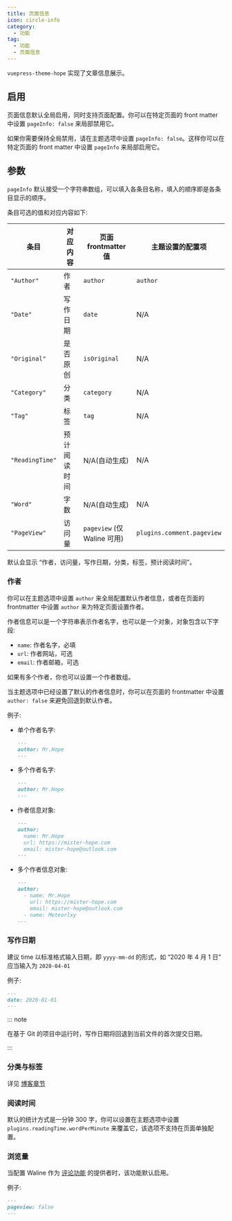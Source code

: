 ```yaml
---
title: 页面信息
icon: circle-info
category:
  - 功能
tag:
  - 功能
  - 页面信息
---
```


`vuepress-theme-hope` 实现了文章信息展示。

<!-- more -->

## 启用

页面信息默认全局启用，同时支持页面配置。你可以在特定页面的 front matter 中设置 `pageInfo: false` 来局部禁用它。

如果你需要保持全局禁用，请在主题选项中设置 `pageInfo: false`。这样你可以在特定页面的 front matter 中设置 `pageInfo` 来局部启用它。

## 参数 <Badge text="支持页面配置" />

`pageInfo` 默认接受一个字符串数组，可以填入各条目名称，填入的顺序即是各条目显示的顺序。

条目可选的值和对应内容如下:

| 条目            | 对应内容     | 页面 frontmatter 值         | 主题设置的配置项           |
| --------------- | ------------ | --------------------------- | -------------------------- |
| `"Author"`      | 作者         | `author`                    | `author`                   |
| `"Date"`        | 写作日期     | `date`                      | N/A                        |
| `"Original"`    | 是否原创     | `isOriginal`                | N/A                        |
| `"Category"`    | 分类         | `category`                  | N/A                        |
| `"Tag"`         | 标签         | `tag`                       | N/A                        |
| `"ReadingTime"` | 预计阅读时间 | N/A(自动生成)               | N/A                        |
| `"Word"`        | 字数         | N/A(自动生成)               | N/A                        |
| `"PageView"`    | 访问量       | `pageview` (仅 Waline 可用) | `plugins.comment.pageview` |

默认会显示 “作者，访问量，写作日期，分类，标签，预计阅读时间”。

### 作者 <Badge text="支持页面配置" />

你可以在主题选项中设置 `author` 来全局配置默认作者信息，或者在页面的 frontmatter 中设置 `author` 来为特定页面设置作者。

作者信息可以是一个字符串表示作者名字，也可以是一个对象，对象包含以下字段:

- `name`: 作者名字，必填
- `url`: 作者网站，可选
- `email`: 作者邮箱，可选

如果有多个作者，你也可以设置一个作者数组。

当主题选项中已经设置了默认的作者信息时，你可以在页面的 frontmatter 中设置 `author: false` 来避免回退到默认作者。

例子:

- 单个作者名字:

  ```md
  ---
  author: Mr.Hope
  ---
  ```

- 多个作者名字:

  ```md
  ---
  author: Mr.Hope
  ---
  ```

- 作者信息对象:

  ```md
  ---
  author:
    name: Mr.Hope
    url: https://mister-hope.com
    email: mister-hope@outlook.com
  ---
  ```

- 多个作者信息对象:

  ```md
  ---
  author:
    - name: Mr.Hope
      url: https://mister-hope.com
      email: mister-hope@outlook.com
    - name: Meteorlxy
  ---
  ```

### 写作日期

建议 time 以标准格式输入日期，即 `yyyy-mm-dd` 的形式，如 “2020 年 4 月 1 日” 应当输入为 `2020-04-01`

例子:

```md
---
date: 2020-01-01
---
```

::: note

在基于 Git 的项目中运行时，写作日期将回退到当前文件的首次提交日期。

:::

### 分类与标签

详见 [博客章节](../blog/category-and-tags.md)

### 阅读时间

默认的统计方式是一分钟 300 字，你可以设置在主题选项中设置 `plugins.readingTime.wordPerMinute` 来覆盖它，该选项不支持在页面单独配置。

### 浏览量 <Badge text="支持页面配置" />

当配置 Waline 作为 [评论功能](comment.md) 的提供者时，该功能默认启用。

例子:

```md
---
pageview: false
---
```
